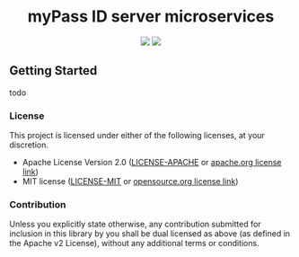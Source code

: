 <h1 align="center">myPass ID server microservices</h1>

<p style="text-align: center;">
    <a href="https://github.com/arkworks-rs/algebra/blob/master/LICENSE-APACHE"><img src="https://img.shields.io/badge/license-APACHE-blue.svg"></a>
    <a href="https://github.com/arkworks-rs/algebra/blob/master/LICENSE-MIT"><img src="https://img.shields.io/badge/license-MIT-blue.svg"></a>
</p>

## Getting Started

todo

### License

This project is licensed under either of the following licenses, at your discretion.

* Apache License Version 2.0 ([LICENSE-APACHE](LICENSE-APACHE) or [apache.org license link](http://www.apache.org/licenses/LICENSE-2.0))
* MIT license ([LICENSE-MIT](LICENSE-MIT) or [opensource.org license link](http://opensource.org/licenses/MIT))


### Contribution


Unless you explicitly state otherwise, any contribution submitted for inclusion in this library by you shall be dual licensed as above (as defined in the Apache v2 License), without any additional terms or conditions.

